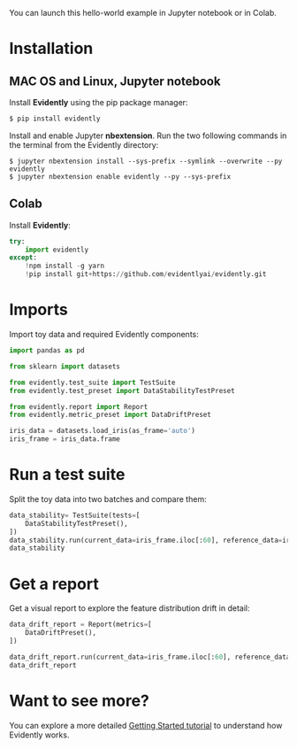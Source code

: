 You can launch this hello-world example in Jupyter notebook or in Colab. 

# Installation 

## MAC OS and Linux, Jupyter notebook

Install **Evidently** using the pip package manager:

```bash
$ pip install evidently
```

Install and enable Jupyter **nbextension**. Run the two following commands in the terminal from the Evidently directory:

```
$ jupyter nbextension install --sys-prefix --symlink --overwrite --py evidently
$ jupyter nbextension enable evidently --py --sys-prefix
```

## Colab

Install **Evidently**:

```python
try:
    import evidently
except:
    !npm install -g yarn
    !pip install git+https://github.com/evidentlyai/evidently.git
``` 

# Imports 

Import toy data and required Evidently components:

```python
import pandas as pd

from sklearn import datasets

from evidently.test_suite import TestSuite
from evidently.test_preset import DataStabilityTestPreset

from evidently.report import Report
from evidently.metric_preset import DataDriftPreset

iris_data = datasets.load_iris(as_frame='auto')
iris_frame = iris_data.frame
``` 

# Run a test suite

Split the toy data into two batches and compare them: 

```python
data_stability= TestSuite(tests=[
    DataStabilityTestPreset(),
])
data_stability.run(current_data=iris_frame.iloc[:60], reference_data=iris_frame.iloc[60:], column_mapping=None)
data_stability 
``` 

# Get a report

Get a visual report to explore the feature distribution drift in detail:

```python
data_drift_report = Report(metrics=[
    DataDriftPreset(),
])

data_drift_report.run(current_data=iris_frame.iloc[:60], reference_data=iris_frame.iloc[60:], column_mapping=None)
data_drift_report
``` 

# Want to see more?

You can explore a more detailed [Getting Started tutorial](tutorial.md) to understand how Evidently works.
